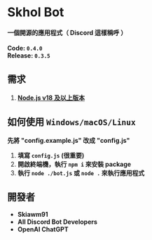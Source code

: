 # Skhol Bot
**一個開源的應用程式（ Discord 這樣稱呼 ）
<br/><br/>
Code: `0.4.0`
<br/>
Release: `0.3.5`**
## 需求
1. **[Node.js v18 及以上版本](https://nodejs.org/en/download/prebuilt-installer)**
## 如何使用 `Windows/macOS/Linux`
**先將 "config.example.js" 改成 "config.js"**
1. **填寫 `config.js` (很重要)**
2. **開啟終端機，執行 `npm i` 來安裝 package**
3. **執行 `node ./bot.js` 或 `node .` 來執行應用程式**
## 開發者
* **Skiawm91**
* **All Discord Bot Developers**
* **OpenAI ChatGPT**
